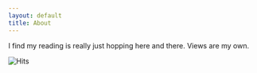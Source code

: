 ```yaml
---
layout: default
title: About
---
```


<p>I find my reading is really just hopping here and there. Views are my own.</p>

![Hits](https://hitcounter.pythonanywhere.com/count/tag.svg?url=www.readhop.com)
